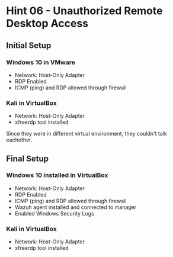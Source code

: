 # Hint 06 - Unauthorized Remote Desktop Access

##  Initial Setup
### Windows 10 in VMware
- Network: Host-Only Adapter
- RDP Enabled
- ICMP (ping) and RDP allowed through firewall
### Kali in VirtualBox
- Network: Host-Only Adapter
- xfreerdp tool installed

Since they were in different virtual environment, they couldn't talk eachother.
## Final Setup
### Windows 10 installed in VirtualBox
- Network: Host-Only Adapter
- RDP Enabled
- ICMP (ping) and RDP allowed through firewall
- Wazuh agent installed and connected to manager
- Enabled Windows Security Logs
### Kali in VirtualBox
- Network: Host-Only Adapter
- xfreerdp tool installed

